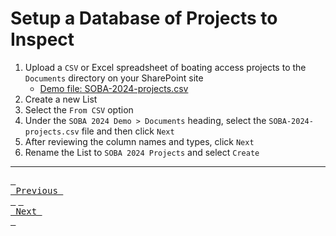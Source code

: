 # Setup a Database of Projects to Inspect

1. Upload a `CSV` or Excel spreadsheet of boating access projects to the `Documents` directory on your SharePoint site
    - [Demo file: SOBA-2024-projects.csv][projectsCSV]
2. Create a new List
3. Select the `From CSV` option
4. Under the `SOBA 2024 Demo > Documents` heading, select the `SOBA-2024-projects.csv` file and then click `Next`
5. After reviewing the column names and types, click `Next`
6. Rename the List to `SOBA 2024 Projects` and select `Create`

---

[<kbd> <br> Previous <br> </kbd>][previousLink] [<kbd> <br> Next <br> </kbd>][nextLink]

[previousLink]: https://github.com/odwc-boatingaccess/SOBA-2024-Demo-App/blob/main/sections/create-reports-database.md
[nextLink]: https://github.com/odwc-boatingaccess/SOBA-2024-Demo-App/blob/main/sections/convert-reports-database-to-power-app.md

[projectsCSV]: https://github.com/odwc-boatingaccess/SOBA-2024-Demo-App/blob/main/SOBA-2024-projects.csv
